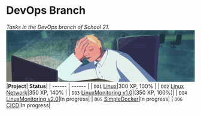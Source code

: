 # **DevOps Branch**

*Tasks in the DevOps branch of School 21.*
![linux_network](Linux/misc/linux_network.png)
|**Project**| **Status**|
| ------ | ------ |
| `DO1` [Linux](https://github.com/Hasuk1/School-21-DevOps_branch/tree/main/Linux)|300 XP, 100% |
| `DO2` [Linux Network](https://github.com/Hasuk1/School-21-DevOps_branch/tree/main/Linux%20Network)|350 XP, 140% |
| `DO3` [LinuxMonitoring v1.0](https://github.com/Hasuk1/School-21-DevOps_branch/tree/main/Linux%20Monitoring)|(350 XP, 100%)|
| `DO4` [LinuxMonitoring v2.0]()|In progress|
| `DO5` [SimpleDocker]()|In progress|
| `DO6` [CICD]()|In progress|
